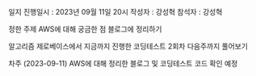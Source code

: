 일지
진행일시 : 2023년 09월 11일 20시
작성자 : 강성혁 참석자 : 강성혁

정한 주제
AWS에 대해 궁금한 점 블로그에 정리하기

알고리즘
제로베이스에서 지금까지 진행한 코딩테스트 2회차 다음주까지 풀어보기

차주 (2023-09-11)
AWS에 대해 정리한 블로그 및 코딩테스트 코드 확인 예정
